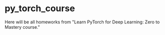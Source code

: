 # py_torch_course
Here will be all homeworks from "Learn PyTorch for Deep Learning: Zero to Mastery course."

